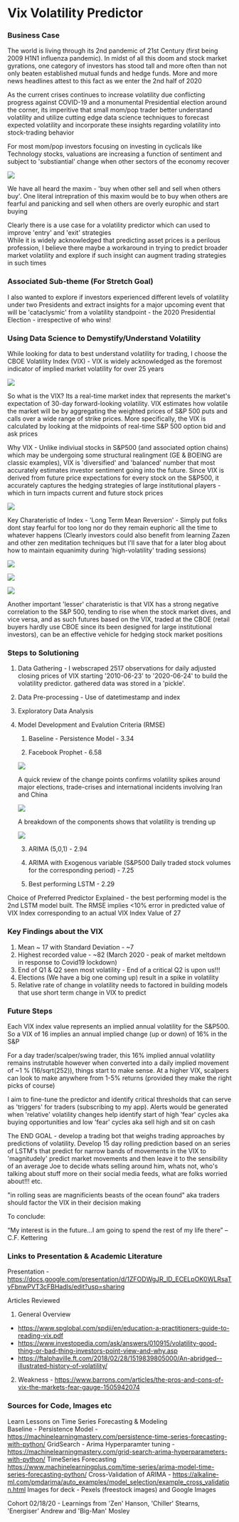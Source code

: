 # Vix Volatility Predictor #

### Business Case ###

The world is living through its 2nd pandemic of 21st Century (first being 2009 H1N1 influenza pandemic). In midst of all this doom and stock market gyrations, one category of investors has stood tall and more often than not only beaten established mutual funds and hedge funds. More and more news headlines attest to this fact as we enter the 2nd half of 2020

As the current crises continues to increase volatility due conflicting progress against COVID-19 and a monumental Presidential election around the corner, its imperitive that small mom/pop trader better understand volatility and utilize cutting edge data science techniques to forecast expected volatility and incorporate these insights regarding volatility into stock-trading behavior

For most mom/pop investors focusing on investing in cyclicals like Technology stocks, valuations are increasing a function of sentiment and subject to 'substiantial' change when other sectors of the economy recover 

![](https://github.com/rajeevpanwar/final_project_flatiron/blob/master/Images/nemo.jpeg)

We have all heard the maxim - 'buy when other sell and sell when others buy'. One literal intrepration of this maxim would be to buy when others are fearful and panicking and sell when others are overly europhic and start buying

Clearly there is a use case for a volatility predictor which can used to improve 'entry' and 'exit' strategies  
While it is widely acknowledged that predicting asset prices is a perilous profession, I believe there maybe a workaround in trying to predict broader market volatility and explore if such insight can augment trading strategies in such times

### Associated Sub-theme (For Stretch Goal) ###

I also wanted to explore if investors experienced different levels of volatility under two Presidents and extract insights for a major upcoming event that will be 'cataclysmic' from a volatility standpoint - the 2020 Presidential Election - irrespective of who wins!


### Using Data Science to Demystify/Understand Volatility ###

While looking for data to best understand volatility for trading, I choose the CBOE Volatility Index (VIX) - VIX is widely acknowledged as the foremost indicator of implied market volatility for over 25 years

![](https://github.com/rajeevpanwar/final_project_flatiron/blob/master/Images/vix_index.png)

So what is the VIX? Its a real-time market index that represents the market's expectation of 30-day forward-looking volatility. VIX estimates how volatile the market will be by aggregating the weighted prices of S&P 500 puts and calls over a wide range of strike prices. More specifically, the VIX is calculated by looking at the midpoints of real-time S&P 500 option bid and ask prices

Why VIX - Unlike indiviual stocks in S&P500 (and associated option chains) which may be undergoing some structural realingment (GE & BOEING are classic examples), VIX is 'diversified' and 'balanced' number that most accurately estimates investor sentiment going into the future. Since VIX is derived from future price expectations for every stock on the S&P500, it accurately captures the hedging strategies of large institutional players - which in turn impacts current and future stock prices

![](https://github.com/rajeevpanwar/final_project_flatiron/blob/master/Images/tsd_vix_index.png)

Key Charateristic of Index - 'Long Term Mean Reversion' - Simply put folks dont stay fearful for too long nor do they remain euphoric all the time to whatever happens (Clearly investors could also benefit from learning Zazen and other zen meditation techniques but I'll save that for a later blog about how to maintain equanimity during 'high-volatility' trading sessions)

![](https://github.com/rajeevpanwar/final_project_flatiron/blob/master/Images/histogram_index_values.png)



![](https://github.com/rajeevpanwar/final_project_flatiron/blob/master/Images/box_plot_vix_index_values.png)


![](https://github.com/rajeevpanwar/final_project_flatiron/blob/master/Images/monthly_variation_vix_index.png)


Another important 'lesser' charateristic is that VIX has a strong negative correlation to the S&P 500, tending to rise when the stock market dives, and vice versa, and as such futures based on the VIX, traded at the CBOE (retail buyers hardly use CBOE since its been designed for large institutional investors), can be an effective vehicle for hedging stock market positions 

### Steps to Solutioning ###

1. Data Gathering - I webscraped 2517 observations for daily adjusted closing prices of VIX starting '2010-06-23' to '2020-06-24' to build the volatility predictor. gathered data was stored in a 'pickle'. 

2. Data Pre-processing - Use of datetimestamp and index

3. Exploratory Data Analysis 

4. Model Development and Evalution Criteria (RMSE)
    1. Baseline - Persistence Model - 3.34
    
    2. Facebook Prophet - 6.58
    
    
    ![](https://github.com/rajeevpanwar/final_project_flatiron/blob/master/Images/prop_vix_changepoints.png)
    
    A quick review of the change points confirms volatility spikes around major elections, trade-crises and international incidents involving Iran and China
    
    ![](https://github.com/rajeevpanwar/final_project_flatiron/blob/master/Images/prop_vix_components.png)
    
    A breakdown of the components shows that volatility is trending up 
    
    
    ![](https://github.com/rajeevpanwar/final_project_flatiron/blob/master/Images/prop_forecast_rmse.png)
    
    
    3. ARIMA (5,0,1) - 2.94
    
    4. ARIMA with Exogenous variable (S&P500 Daily traded stock volumes for the corresponding period) - 7.25
    
    5. Best performing LSTM - 2.29
    

Choice of Preferred Predictor Explained - the best performing model is the 2nd LSTM model built. The RMSE implies <10% error in predicted value of VIX Index corresponding to an actual VIX Index Value of 27

### Key Findings about the VIX ###
1. Mean ~ 17 with Standard Deviation - ~7
2. Highest recorded value - ~82 (March 2020 - peak of market meltdown in response to Covid19 lockdown)
3. End of Q1 & Q2 seen most volatility - End of a critical Q2 is upon us!!!
4. Elections (We have a big one coming up) result in a spike in volatility 
5. Relative rate of change in volatility needs to factored in building models that use short term change in VIX to predict  

### Future Steps ###

Each VIX index value represents an implied annual volatility for the S&P500. So a VIX of 16 implies an annual implied change (up or down) of 16% in the S&P

For a day trader/scalper/swing trader, this 16% implied annual volatility remains instrutable however when converted into a daily implied movement of ~1 % (16/sqrt(252)), things start to make sense. At a higher VIX, scalpers can look to make anywhere from 1-5% returns (provided they make the right picks of course) 

I aim to fine-tune the predictor and identify critical thresholds that can serve as 'triggers' for traders (subscribing to my app). Alerts would be generated when 'relative' volatility changes help identify start of high 'fear' cycles aka buying opportunities and low 'fear' cycles aka sell high and sit on cash 

The END GOAL - develop a trading bot that weighs trading approaches by predictions of volatility. Develop 15 day rolling prediction based on an series of LSTM's that predict for narrow bands of movements in the  VIX to 'magnitudely' predict market movements and then leave it to the sensibility of an average Joe to decide whats selling around him, whats not, who's talking about stuff more on their social media feeds, what are folks worried about!!! etc.

"in rolling seas are magnificients beasts of the ocean found" aka traders should factor the VIX in their decision making

To conclude:

“My interest is in the future…I am going to spend the rest of my life there”
– C.F. Kettering

### Links to Presentation & Academic Literature 
Presentation - https://docs.google.com/presentation/d/1ZFODWgJR_lD_ECELpOK0WLRsaTyFbnwPVT3cFBHadls/edit?usp=sharing

Articles Reviewed  
1. General Overview 
- https://www.spglobal.com/spdji/en/education-a-practitioners-guide-to-reading-vix.pdf
- https://www.investopedia.com/ask/answers/010915/volatility-good-thing-or-bad-thing-investors-point-view-and-why.asp
- https://ftalphaville.ft.com/2018/02/28/1519839805000/An-abridged--illustrated-history-of-volatility/

2. Weakness - https://www.barrons.com/articles/the-pros-and-cons-of-vix-the-markets-fear-gauge-1505942074


### Sources for Code, Images etc ###

Learn Lessons on Time Series Forecasting & Modeling  
Baseline - Persistence Model - https://machinelearningmastery.com/persistence-time-series-forecasting-with-python/
GridSearch - Arima Hyperparamter tuning - https://machinelearningmastery.com/grid-search-arima-hyperparameters-with-python/
TimeSeries Forecasting 
https://www.machinelearningplus.com/time-series/arima-model-time-series-forecasting-python/
Cross-Validation of ARIMA - https://alkaline-ml.com/pmdarima/auto_examples/model_selection/example_cross_validation.html
Images for deck - Pexels (freestock images) and Google Images

Cohort 02/18/20 - Learnings from 'Zen' Hanson, 'Chiller' Stearns, 'Energiser' Andrew and 'Big-Man' Mosley

